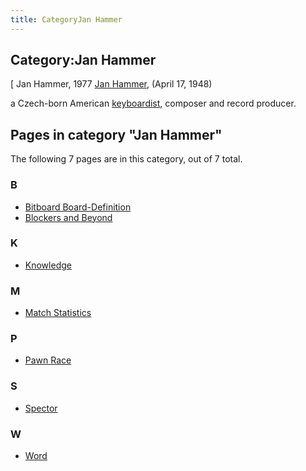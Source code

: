 ```yaml
---
title: CategoryJan Hammer
---
```

## Category:Jan Hammer



\[ Jan Hammer, 1977
[Jan Hammer](https://en.wikipedia.org/wiki/Jan_Hammer), (April 17, 1948)

a Czech-born American [keyboardist](https://en.wikipedia.org/wiki/Keyboardist), composer and record producer.

## Pages in category "Jan Hammer"

The following 7 pages are in this category, out of 7 total.

### B

- [Bitboard Board-Definition](Bitboard_Board-Definition "Bitboard Board-Definition")
- [Blockers and Beyond](Blockers_and_Beyond "Blockers and Beyond")

### K

- [Knowledge](Knowledge "Knowledge")

### M

- [Match Statistics](Match_Statistics "Match Statistics")

### P

- [Pawn Race](Pawn_Race "Pawn Race")

### S

- [Spector](Spector "Spector")

### W

- [Word](Word "Word")


